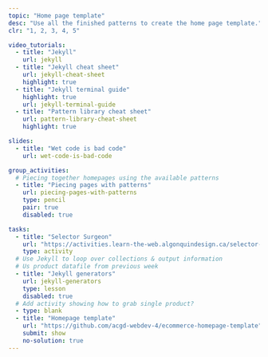 ```yaml
---
topic: "Home page template"
desc: "Use all the finished patterns to create the home page template."
clr: "1, 2, 3, 4, 5"

video_tutorials:
  - title: "Jekyll"
    url: jekyll
  - title: "Jekyll cheat sheet"
    url: jekyll-cheat-sheet
    highlight: true
  - title: "Jekyll terminal guide"
    highlight: true
    url: jekyll-terminal-guide
  - title: "Pattern library cheat sheet"
    url: pattern-library-cheat-sheet
    highlight: true

slides:
  - title: "Wet code is bad code"
    url: wet-code-is-bad-code

group_activities:
  # Piecing together homepages using the available patterns
  - title: "Piecing pages with patterns"
    url: piecing-pages-with-patterns
    type: pencil
    pair: true
    disabled: true

tasks:
  - title: "Selector Surgeon"
    url: "https://activities.learn-the-web.algonquindesign.ca/selector-surgeon/"
    type: activity
  # Use Jekyll to loop over collections & output information
  # Us product datafile from previous week
  - title: "Jekyll generators"
    url: jekyll-generators
    type: lesson
    disabled: true
  # Add activity showing how to grab single product?
  - type: blank
  - title: "Homepage template"
    url: "https://github.com/acgd-webdev-4/ecommerce-homepage-template"
    submit: show
    no-solution: true
---
```

